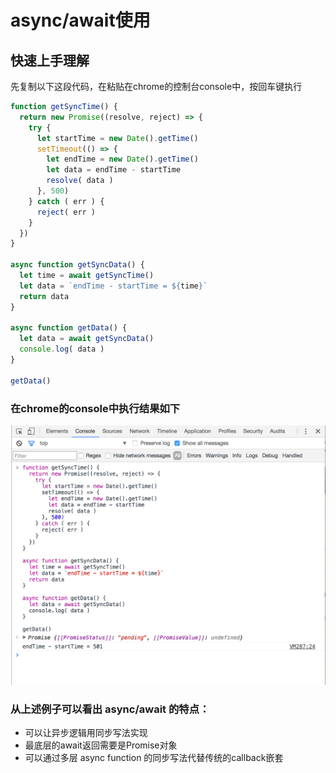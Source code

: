 # async/await使用

## 快速上手理解

 先复制以下这段代码，在粘贴在chrome的控制台console中，按回车键执行

``` js
function getSyncTime() {
  return new Promise((resolve, reject) => {
    try {
      let startTime = new Date().getTime()
      setTimeout(() => {
        let endTime = new Date().getTime()
        let data = endTime - startTime
        resolve( data )
      }, 500)
    } catch ( err ) {
      reject( err )
    }
  })
}

async function getSyncData() {
  let time = await getSyncTime()
  let data = `endTime - startTime = ${time}`
  return data
}

async function getData() {
  let data = await getSyncData()
  console.log( data )
}

getData()

```

### 在chrome的console中执行结果如下
![async](./../images/async.png)

### 从上述例子可以看出 async/await 的特点：
- 可以让异步逻辑用同步写法实现
- 最底层的await返回需要是Promise对象
- 可以通过多层 async function 的同步写法代替传统的callback嵌套
